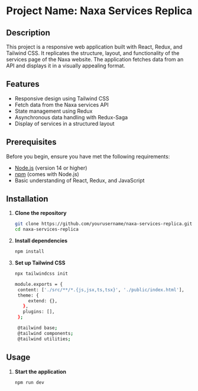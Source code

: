 # Project Name: Naxa Services Replica

## Description
This project is a responsive web application built with React, Redux, and Tailwind CSS. It replicates the structure, layout, and functionality of the services page of the Naxa website. The application fetches data from an API and displays it in a visually appealing format.

## Features
- Responsive design using Tailwind CSS
- Fetch data from the Naxa services API
- State management using Redux
- Asynchronous data handling with Redux-Saga
- Display of services in a structured layout

## Prerequisites
Before you begin, ensure you have met the following requirements:
- [Node.js](https://nodejs.org/) (version 14 or higher)
- [npm](https://www.npmjs.com/) (comes with Node.js)
- Basic understanding of React, Redux, and JavaScript

## Installation
1. **Clone the repository**
   ```bash
   git clone https://github.com/yourusername/naxa-services-replica.git
   cd naxa-services-replica
2. **Install dependencies**
   ```bash
   npm install
3. **Set up Tailwind CSS**
   ```bash
   npx tailwindcss init

   module.exports = {
    content: ['./src/**/*.{js,jsx,ts,tsx}', './public/index.html'],
    theme: {
        extend: {},
      },
      plugins: [],
    };

    @tailwind base;
    @tailwind components;
    @tailwind utilities;

## Usage
1. **Start the application**
   ```bash
   npm run dev

